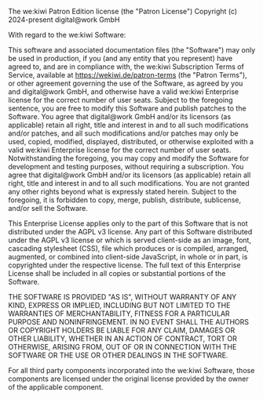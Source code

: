 The we:kiwi Patron Edition license (the "Patron License")
Copyright (c) 2024-present digital@work GmbH

With regard to the we:kiwi Software:

This software and associated documentation files (the "Software") may only be
used in production, if you (and any entity that you represent) have agreed to,
and are in compliance with, the we:kiwi Subscription Terms of Service, available
at https://wekiwi.de/patron-terms (the "Patron Terms"), or other
agreement governing the use of the Software, as agreed by you and digital@work GmbH,
and otherwise have a valid we:kiwi Enterprise license for the
correct number of user seats. Subject to the foregoing sentence, you are free to
modify this Software and publish patches to the Software. You agree that digital@work GmbH
and/or its licensors (as applicable) retain all right, title and interest in and
to all such modifications and/or patches, and all such modifications and/or
patches may only be used, copied, modified, displayed, distributed, or otherwise
exploited with a valid we:kiwi Enterprise license for the correct
number of user seats. Notwithstanding the foregoing, you may copy and modify
the Software for development and testing purposes, without requiring a
subscription. You agree that digital@work GmbH and/or its licensors (as applicable) retain
all right, title and interest in and to all such modifications. You are not
granted any other rights beyond what is expressly stated herein. Subject to the
foregoing, it is forbidden to copy, merge, publish, distribute, sublicense,
and/or sell the Software.

This Enterprise License applies only to the part of this Software that is not distributed under
the AGPL v3 license. Any part of this Software distributed under the AGPL v3 license or which
is served client-side as an image, font, cascading stylesheet (CSS), file which produces
or is compiled, arranged, augmented, or combined into client-side JavaScript, in whole or
in part, is copyrighted under the respective license. The full text of this Enterprise License shall
be included in all copies or substantial portions of the Software.

THE SOFTWARE IS PROVIDED "AS IS", WITHOUT WARRANTY OF ANY KIND, EXPRESS OR
IMPLIED, INCLUDING BUT NOT LIMITED TO THE WARRANTIES OF MERCHANTABILITY,
FITNESS FOR A PARTICULAR PURPOSE AND NONINFRINGEMENT. IN NO EVENT SHALL THE
AUTHORS OR COPYRIGHT HOLDERS BE LIABLE FOR ANY CLAIM, DAMAGES OR OTHER
LIABILITY, WHETHER IN AN ACTION OF CONTRACT, TORT OR OTHERWISE, ARISING FROM,
OUT OF OR IN CONNECTION WITH THE SOFTWARE OR THE USE OR OTHER DEALINGS IN THE
SOFTWARE.

For all third party components incorporated into the we:kiwi Software, those
components are licensed under the original license provided by the owner of the
applicable component.
